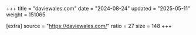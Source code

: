 +++
title = "daviewales.com"
date = "2024-08-24"
updated = "2025-05-11"
weight = 151065

[extra]
source = "https://daviewales.com/"
ratio = 27
size = 148
+++

